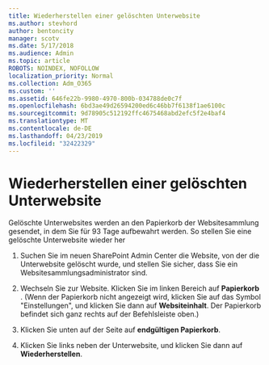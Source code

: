 ```yaml
---
title: Wiederherstellen einer gelöschten Unterwebsite
ms.author: stevhord
author: bentoncity
manager: scotv
ms.date: 5/17/2018
ms.audience: Admin
ms.topic: article
ROBOTS: NOINDEX, NOFOLLOW
localization_priority: Normal
ms.collection: Adm_O365
ms.custom: ''
ms.assetid: 646fe22b-9980-4970-800b-034788de0c7f
ms.openlocfilehash: 6bd3ae49d26594200ed6c46bb7f6138f1ae6100c
ms.sourcegitcommit: 9d78905c512192ffc4675468abd2efc5f2e4baf4
ms.translationtype: MT
ms.contentlocale: de-DE
ms.lasthandoff: 04/23/2019
ms.locfileid: "32422329"
---
```

# <a name="restore-a-deleted-subsite"></a>Wiederherstellen einer gelöschten Unterwebsite

Gelöschte Unterwebsites werden an den Papierkorb der Websitesammlung gesendet, in dem Sie für 93 Tage aufbewahrt werden. So stellen Sie eine gelöschte Unterwebsite wieder her
  
1. Suchen Sie im neuen SharePoint Admin Center die Website, von der die Unterwebsite gelöscht wurde, und stellen Sie sicher, dass Sie ein Websitesammlungsadministrator sind. 
    
2. Wechseln Sie zur Website. Klicken Sie im linken Bereich auf **Papierkorb** . (Wenn der Papierkorb nicht angezeigt wird, klicken Sie auf das Symbol "Einstellungen", und klicken Sie dann auf **Websiteinhalt**. Der Papierkorb befindet sich ganz rechts auf der Befehlsleiste oben.)
    
3. Klicken Sie unten auf der Seite auf **endgültigen Papierkorb**.
    
4. Klicken Sie links neben der Unterwebsite, und klicken Sie dann auf **Wiederherstellen**.
    

